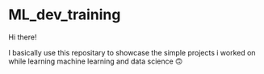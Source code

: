 # ML_dev_training

Hi there!

I basically use this repositary to showcase the simple projects i worked on while learning machine learning and data science 🙃
